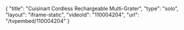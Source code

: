 {
    "title": "Cuisinart Cordless Rechargeable Multi-Grater",
    "type": "solo",
    "layout": "iframe-static",
    "videoId": "110004204",
    "url": "\/tvpembed\/110004204"
}